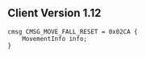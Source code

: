 ## Client Version 1.12

```rust,ignore
cmsg CMSG_MOVE_FALL_RESET = 0x02CA {
    MovementInfo info;    
}

```
